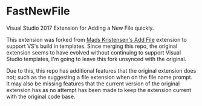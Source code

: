 # FastNewFile
Visual Studio 2017 Extension for Adding a New File quickly.


This extension was forked from [Mads Kristensen's Add File](https://github.com/madskristensen/AddAnyFile) extension to support VS's build in templates. Since merging this repo,  the original extension seems to have evolved without continuing to support Visual Studio templates, I'm going to leave this fork unsynced with the original.

Due to this, this repo has additional features that the original extension does not; such as the suggesting a file extension when on the file name prompt. It may also be missing features that the current version of the original extension has as no attempt has been made to keep the extension current with the original code base.

